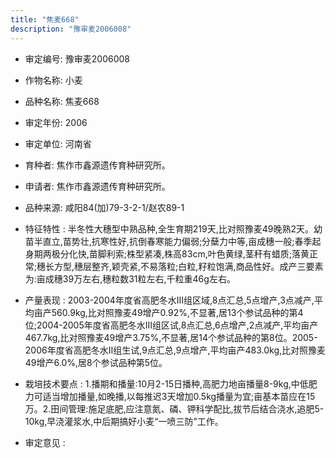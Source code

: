 ```yaml
---
title: "焦麦668"
description: "豫审麦2006008"
---
```

* 审定编号:  豫审麦2006008

*  作物名称:  小麦

*  品种名称:  焦麦668

*  审定年份:  2006

*  审定单位:  河南省

* 育种者:  焦作市鑫源遗传育种研究所。

*  申请者:  焦作市鑫源遗传育种研究所。

*  品种来源:  咸阳84(加)79-3-2-1/赵农89-1

*  特征特性 : 
半冬性大穗型中熟品种,全生育期219天,比对照豫麦49晚熟2天。幼苗半直立,苗势壮,抗寒性好,抗倒春寒能力偏弱;分蘖力中等,亩成穗一般;春季起身期两极分化快,苗脚利索;株型紧凑,株高83cm,叶色黄绿,茎秆有蜡质;落黄正常;穗长方型,穗层整齐,颖壳紧,不易落粒;白粒,籽粒饱满,商品性好。成产三要素为:亩成穗39万左右,穗粒数31粒左右,千粒重46g左右。
 
*  产量表现 : 
2003-2004年度省高肥冬水Ⅲ组区域,8点汇总,5点增产,3点减产,平均亩产560.9kg,比对照豫麦49增产0.92%,不显著,居13个参试品种的第4位;2004-2005年度省高肥冬水Ⅲ组区试,8点汇总,6点增产,2点减产,平均亩产467.7kg,比对照豫麦49增产3.75%,不显著,居14个参试品种的第8位。2005-2006年度省高肥冬水Ⅱ组生试,9点汇总,9点增产,平均亩产483.0kg,比对照豫麦49增产6.0%,居8个参试品种第5位。

*  栽培技术要点 : 
1.播期和播量:10月2-15日播种,高肥力地亩播量8-9kg,中低肥力可适当增加播量,如晚播,以每推迟3天增加0.5kg播量为宜;亩基本苗应在15万。2.田间管理:施足底肥,应注意氮、磷、钾科学配比,拔节后结合浇水,追肥5-10kg,早浇灌浆水,中后期搞好小麦“一喷三防”工作。

*  审定意见 : 

